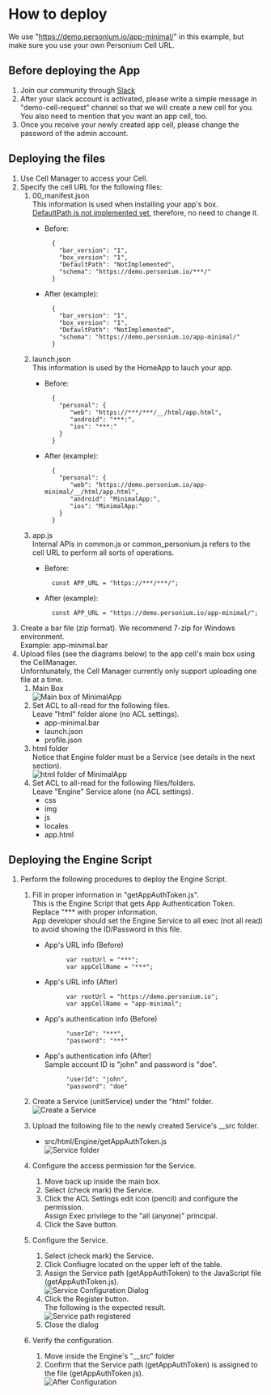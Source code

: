 # How to deploy  
We use "https://demo.personium.io/app-minimal/" in this example, but make sure you use your own Personium Cell URL.  

## Before deploying the App  
1. Join our community through [Slack](https://docs.google.com/forms/d/e/1FAIpQLSeup_VHnO09yB0r-pfQuQPSZkxZrVsisiFlSuNf0MPnUFKKGw/viewform?c=0&w=1)  
1. After your slack account is activated, please write a simple message in "demo-cell-request" channel so that we will create a new cell for you.  
You also need to mention that you want an app cell, too.  
1. Once you receive your newly created app cell, please change the password of the admin account.  

## Deploying the files  
1. Use Cell Manager to access your Cell.  
1. Specify the cell URL for the following files:  
    1. 00_manifest.json  
    This information is used when installing your app's box.  
    [DefaultPath is not implemented yet](https://github.com/personium/personium-core/issues/51), therefore, no need to change it.
        - Before:  

                {
                  "bar_version": "1",
                  "box_version": "1",
                  "DefaultPath": "NotImplemented",
                  "schema": "https://demo.personium.io/***/"
                }

        - After (example):  

                {
                  "bar_version": "1",
                  "box_version": "1",
                  "DefaultPath": "NotImplemented",
                  "schema": "https://demo.personium.io/app-minimal/"
                }

    1. launch.json  
    This information is used by the HomeApp to lauch your app.  
        - Before:  

                {
                  "personal": {
                     "web": "https://***/***/__/html/app.html",
                     "android": "***:",
                     "ios": "***:"
                  }
                }

        - After (example):  

                {
                  "personal": {
                     "web": "https://demo.personium.io/app-minimal/__/html/app.html",
                     "android": "MinimalApp:",
                     "ios": "MinimalApp:"
                  }
                }

    1. app.js  
    Internal APIs in common.js or common_personium.js refers to the cell URL to perform all sorts of operations.  
        - Before:  

                const APP_URL = "https://***/***/";

        - After (example):  

                const APP_URL = "https://demo.personium.io/app-minimal/";

1. Create a bar file (zip format).
We recommend 7-zip for Windows environment.    
Example: app-minimal.bar  
1. Upload files (see the diagrams below) to the app cell's main box using the CellManager.  
Unforntunately, the Cell Manager currently only support uploading one file at a time.  
    1. Main Box  
    ![Main box of MinimalApp](MinimalApp_MainBox.png)  
    1. Set ACL to all-read for the following files.  
    Leave "html" folder alone (no ACL settings).
        - app-minimal.bar  
        - launch.json  
        - profile.json  
    1. html folder  
    Notice that Engine folder must be a Service (see details in the next section).  
    ![html folder of MinimalApp](MinimalApp_html_folder.png)  
    1. Set ACL to all-read for the following files/folders.  
    Leave "Engine" Service alone (no ACL settings).  
        - css  
        - img  
        - js  
        - locales  
        - app.html  

## Deploying the Engine Script  
1. Perform the following procedures to deploy the Engine Script.  
    1. Fill in proper information in "getAppAuthToken.js".  
    This is the Engine Script that gets App Authentication Token.  
    Replace "*** with proper information.  
    App developer should set the Engine Service to all exec (not all read) to avoid showing the ID/Password in this file.  
        - App's URL info (Before)  

                    var rootUrl = "***";
                    var appCellName = "***";

        - App's URL info (After)  

                    var rootUrl = "https://demo.personium.io";
                    var appCellName = "app-minimal";

        - App's authentication info (Before)  

                    "userId": "***",
                    "password": "***"

        - App's authentication info (After)  
        Sample account ID is "john" and password is "doe".  

                    "userId": "john",
                    "password": "doe" 

    1. Create a Service (unitService) under the "html" folder.  
    ![Create a Service](CreateServiceDialog.png)  
    1. Upload the following file to the newly created Service's __src folder.  
        - src/html/Engine/getAppAuthToken.js    
        ![Service folder](ServiceFolderFileUpload.png)  
    1. Configure the access permission for the Service.  
        1. Move back up inside the main box.  
        1. Select (check mark) the Service.
        1. Click the ACL Settings edit icon (pencil) and configure the permission.  
        Assign Exec privilege to the "all (anyone)" principal.  
        1. Click the Save button.  
    1. Configure the Service.  
        1. Select (check mark) the Service.  
        1. Click Confiugre located on the upper left of the table.  
        1. Assign the Service path (getAppAuthToken) to the JavaScript file (getAppAuthToken.js).  
        ![Service Configuration Dialog](ServiceConfigurationDialog01.png)  
        1. Click the Register button.  
        The following is the expected result.  
        ![Service path registered](ServiceConfigurationDialog02.png)  
        1. Close the dialog  

    1. Verify the configuration.  
        1. Move inside the Engine's "__src" folder
        1. Confirm that the Service path (getAppAuthToken) is assigned to the file  (getAppAuthToken.js).  
        ![After Configuration](ServiceFolderAfterConfiguration.png)

